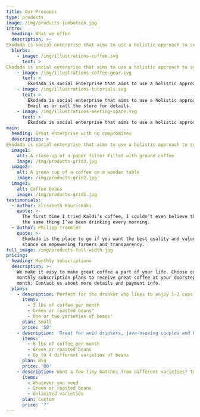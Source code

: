 ```yaml
---
title: Our Prosopis
type: products
image: /img/products-jumbotron.jpg
intro:
  heading: What we offer
  description: >-
Ekodada is social enterprise that aims to use a holistic approach to solve local environmental and social economic problems in Kenya. Specifically , it aims to employ applied scientific solutions through business approaches to climate change , poor farming methods , biodiversity loss , alien invasive species , soil degradation, food security and unsustainable livelihoods.
  blurbs:
    - image: /img/illustrations-coffee.svg
      text: >
Ekodada is social enterprise that aims to use a holistic approach to solve local environmental and social economic problems in Kenya. Specifically , it aims to employ applied scientific solutions through business approaches to climate change , poor farming methods , biodiversity loss , alien invasive species , soil degradation, food security and unsustainable livelihoods.
    - image: /img/illustrations-coffee-gear.svg
      text: >
        Ekodada is social enterprise that aims to use a holistic approach to solve local environmental and social economic problems in Kenya. Specifically , it aims to employ applied scientific solutions through business approaches to climate change , poor farming methods , biodiversity loss , alien invasive species , soil degradation, food security and unsustainable livelihoods.
    - image: /img/illustrations-tutorials.svg
      text: >
        Ekodada is social enterprise that aims to use a holistic approach to solve local environmental and social economic problems in Kenya. Specifically , it aims to employ applied scientific solutions through business approaches to climate change , poor farming methods , biodiversity loss , alien invasive species , soil degradation, food security and unsustainable livelihoods.
        Email us or call the store for details.
    - image: /img/illustrations-meeting-space.svg
      text: >
        Ekodada is social enterprise that aims to use a holistic approach to solve local environmental and social economic problems in Kenya. Specifically , it aims to employ applied scientific solutions through business approaches to climate change , poor farming methods , biodiversity loss , alien invasive species , soil degradation, food security and unsustainable livelihoods.
main:
  heading: Great enterprise with no compromises
  description: >
Ekodada is social enterprise that aims to use a holistic approach to solve local environmental and social economic problems in Kenya. Specifically , it aims to employ applied scientific solutions through business approaches to climate change , poor farming methods , biodiversity loss , alien invasive species , soil degradation, food security and unsustainable livelihoods.
  image1:
    alt: A close-up of a paper filter filled with ground coffee
    image: /img/products-grid3.jpg
  image2:
    alt: A green cup of a coffee on a wooden table
    image: /img/products-grid2.jpg
  image3:
    alt: Coffee beans
    image: /img/products-grid1.jpg
testimonials:
  - author: Elisabeth Kaurismäki
    quote: >-
      The first time I tried Kaldi’s coffee, I couldn’t even believe that was
      the same thing I’ve been drinking every morning.
  - author: Philipp Trommler
    quote: >-
      Ekodada is the place to go if you want the best quality and value for money. I love their
      stance on empowering farmers and transparency.
full_image: /img/products-full-width.jpg
pricing:
  heading: Monthly subscriptions
  description: >-
    We make it easy to make great coffee a part of your life. Choose one of our
    monthly subscription plans to receive great coffee at your doorstep each
    month. Contact us about more details and payment info.
  plans:
    - description: Perfect for the drinker who likes to enjoy 1-2 cups per day.
      items:
        - 3 lbs of coffee per month
        - Green or roasted beans"
        - One or two varieties of beans"
      plan: Small
      price: '50'
    - description: 'Great for avid drinkers, java-nsoving couples and bigger crowds'
      items:
        - 6 lbs of coffee per month
        - Green or roasted beans
        - Up to 4 different varieties of beans
      plan: Big
      price: '80'
    - description: Want a few tiny batches from different varieties? Try our custom plan
      items:
        - Whatever you need
        - Green or roasted beans
        - Unlimited varieties
      plan: Custom
      price: '?'
---
```



